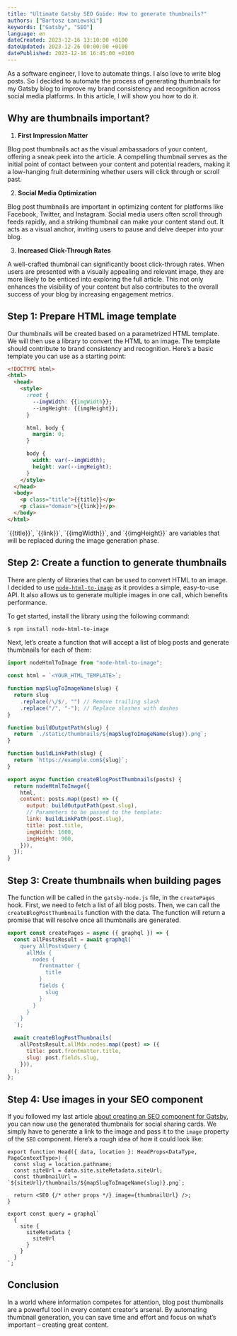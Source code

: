 ```yaml
---
title: "Ultimate Gatsby SEO Guide: How to generate thumbnails?"
authors: ["Bartosz Łaniewski"]
keywords: ["Gatsby", "SEO"]
language: en
dateCreated: 2023-12-16 13:10:00 +0100
dateUpdated: 2023-12-26 00:00:00 +0100
datePublished: 2023-12-16 16:45:00 +0100
---
```


As a software engineer, I love to automate things. I also love to write blog posts. So I decided to automate the process of generating thumbnails for my Gatsby blog to improve my brand consistency and recognition across social media platforms. In this article, I will show you how to do it.

## Why are thumbnails important?

1. **First Impression Matter**

Blog post thumbnails act as the visual ambassadors of your content, offering a sneak peek into the article. A compelling thumbnail serves as the initial point of contact between your content and potential readers, making it a low-hanging fruit determining whether users will click through or scroll past.

2. **Social Media Optimization**

Blog post thumbnails are important in optimizing content for platforms like Facebook, Twitter, and Instagram. Social media users often scroll through feeds rapidly, and a striking thumbnail can make your content stand out. It acts as a visual anchor, inviting users to pause and delve deeper into your blog.

3. **Increased Click-Through Rates**

A well-crafted thumbnail can significantly boost click-through rates. When users are presented with a visually appealing and relevant image, they are more likely to be enticed into exploring the full article. This not only enhances the visibility of your content but also contributes to the overall success of your blog by increasing engagement metrics.

## Step 1: Prepare HTML image template

Our thumbnails will be created based on a parametrized HTML template. We will then use a library to convert the HTML to an image. The template should contribute to brand consistency and recognition. Here’s a basic template you can use as a starting point:

```html
<!DOCTYPE html>
<html>
  <head>
    <style>
      :root {
        --imgWidth: {{imgWidth}};
        --imgHeight: {{imgHeight}};
      }

      html, body {
        margin: 0;
      }

      body {
        width: var(--imgWidth);
        height: var(--imgHeight);
      }
    </style>
  </head>
  <body>
    <p class="title">{{title}}</p>
    <p class="domain">{{link}}</p>
  </body>
</html>
```

<Alert type="info">
  `{{title}}`, `{{link}}`, `{{imgWidth}}`, and `{{imgHeight}}` are variables that will be replaced during the image generation phase.
</Alert>

## Step 2: Create a function to generate thumbnails

There are plenty of libraries that can be used to convert HTML to an image. I decided to use [`node-html-to-image`](https://www.npmjs.com/package/node-html-to-image) as it provides a simple, easy-to-use API. It also allows us to generate multiple images in one call, which benefits performance.

To get started, install the library using the following command:

```bash
$ npm install node-html-to-image
```

Next, let’s create a function that will accept a list of blog posts and generate thumbnails for each of them:

```js
import nodeHtmlToImage from "node-html-to-image";

const html = `<YOUR_HTML_TEMPLATE>`;

function mapSlugToImageName(slug) {
  return slug
    .replace(/\/$/, "") // Remove trailing slash
    .replace("/", "-"); // Replace slashes with dashes
}

function buildOutputPath(slug) {
  return `./static/thumbnails/${mapSlugToImageName(slug)}.png`;
}

function buildLinkPath(slug) {
  return `https://example.com${slug}`;
}

export async function createBlogPostThumbnails(posts) {
  return nodeHtmlToImage({
    html,
    content: posts.map((post) => ({
      output: buildOutputPath(post.slug),
      // Parameters to be passed to the template:
      link: buildLinkPath(post.slug),
      title: post.title,
      imgWidth: 1600,
      imgHeight: 900,
    })),
  });
}
```

<Newsletter />

## Step 3: Create thumbnails when building pages

The function will be called in the `gatsby-node.js` file, in the `createPages` hook. First, we need to fetch a list of all blog posts. Then, we can call the `createBlogPostThumbnails` function with the data. The function will return a promise that will resolve once all thumbnails are generated.

```js
export const createPages = async ({ graphql }) => {
  const allPostsResult = await graphql(`
    query AllPostsQuery {
      allMdx {
        nodes {
          frontmatter {
            title
          }
          fields {
            slug
          }
        }
      }
    }
  `);

  await createBlogPostThumbnails(
    allPostsResult.allMdx.nodes.map((post) => ({
      title: post.frontmatter.title,
      slug: post.fields.slug,
    })),
  );
};
```

## Step 4: Use images in your SEO component

If you followed my last article [about creating an SEO component for Gatsby](/blog/ultimate-gatsby-seo-guide/how-to-create-an-seo-component/), you can now use the generated thumbnails for social sharing cards. We simply have to generate a link to the image and pass it to the `image` property of the `SEO` component. Here’s a rough idea of how it could look like:

```tsx
export function Head({ data, location }: HeadProps<DataType, PageContextType>) {
  const slug = location.pathname;
  const siteUrl = data.site.siteMetadata.siteUrl;
  const thumbnailUrl = `${siteUrl}/thumbnails/${mapSlugToImageName(slug)}.png`;

  return <SEO {/* other props */} image={thumbnailUrl} />;
}

export const query = graphql`
  {
    site {
      siteMetadata {
        siteUrl
      }
    }
  }
`;
```

## Conclusion

In a world where information competes for attention, blog post thumbnails are a powerful tool in every content creator’s arsenal. By automating thumbnail generation, you can save time and effort and focus on what’s important – creating great content.

